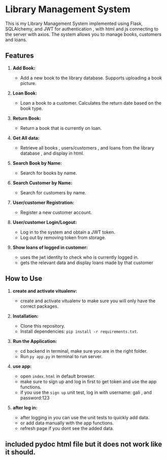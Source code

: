 # Library Management System

This is my Library Management System implemented using Flask, SQLAlchemy, and JWT for authentication , with html and js connecting to the server with axios. The system allows you to manage books, customers and loans.

## Features

1. **Add Book:**
   - Add a new book to the library database. Supports uploading a book picture.

2. **Loan Book:**
   - Loan a book to a customer. Calculates the return date based on the book type.

3. **Return Book:**
   - Return a book that is currently on loan.

4. **Get All data:**
   - Retrieve all books , users/customers , and loans from the library database , and display in html.

5. **Search Book by Name:**
   - Search for books by name.

6. **Search Customer by Name:**
   - Search for customers by name.

7. **User/customer Registration:**
   - Register a new customer account.

8. **User/customer Login/Logout:**
    - Log in to the system and obtain a JWT token.
    - Log out by removing token from storage.

9. **Show loans of logged in customer:**
    - uses the jwt identity to check who is currently logged in.
    - gets the relevant data and display loans made by that customer

## How to Use

1. **create and activate vitualenv:**
   - create and activate vitualenv to make sure you will only have the correct packages.

2. **Installation:**
   - Clone this repository.
   - Install dependencies: `pip install -r requirements.txt`.

3. **Run the Application:**
   - cd backend in terminal, make sure you are in the right folder.
   - Run `py app.py` in terminal to run server.

4. **use app:**
   - open `index.html` in default browser.
   - make sure to sign up and log in first to get token and use the app functions.
   - if you use the `sign up` unit test, log in with username: gali , and password:123

5. **after log in:**
   - after logging in you can use the unit tests to quickly add data.
   - or add data manually with the app functions. 
   - refresh page if you dont see the added data.


## included pydoc html file but it does not work like it should.



